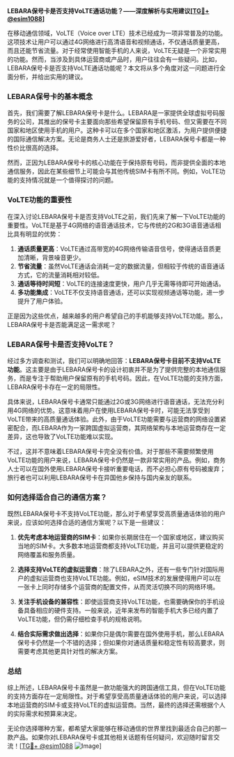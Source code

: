 **LEBARA保号卡是否支持VoLTE通话功能？——深度解析与实用建议[[TG💪+ @esim1088](https://t.me/s/esim1088)]**

在移动通信领域，VoLTE（Voice over LTE）技术已经成为一项非常普及的功能。这项技术让用户可以通过4G网络进行高清语音和视频通话，不仅通话质量更高，而且还能节省流量。对于经常使用智能手机的人来说，VoLTE无疑是一个非常实用的功能。然而，当涉及到具体运营商或产品时，用户往往会有一些疑问。比如，LEBARA保号卡是否支持VoLTE通话功能呢？本文将从多个角度对这一问题进行全面分析，并给出实用的建议。

### LEBARA保号卡的基本概念

首先，我们需要了解LEBARA保号卡是什么。LEBARA是一家提供全球虚拟号码服务的公司，其推出的保号卡主要面向那些希望保留原有手机号码、但又需要在不同国家和地区使用手机的用户。这种卡可以在多个国家和地区激活，为用户提供便捷的国际通信解决方案。无论是商务人士还是旅游爱好者，LEBARA保号卡都是一种性价比很高的选择。

然而，正因为LEBARA保号卡的核心功能在于保持原有号码，而非提供全面的本地通信服务，因此在某些细节上可能会与其他传统SIM卡有所不同。例如，VoLTE功能的支持情况就是一个值得探讨的问题。

### VoLTE功能的重要性

在深入讨论LEBARA保号卡是否支持VoLTE之前，我们先来了解一下VoLTE功能的重要性。VoLTE是基于4G网络的语音通话技术，它与传统的2G和3G语音通话相比具有明显的优势：

1. **通话质量更高**：VoLTE通过高带宽的4G网络传输语音信号，使得通话音质更加清晰，背景噪音更少。
2. **节省流量**：虽然VoLTE通话会消耗一定的数据流量，但相较于传统的语音通话方式，它的流量消耗相对较低。
3. **通话等待时间短**：VoLTE的连接速度更快，用户几乎无需等待即可开始通话。
4. **多功能集成**：VoLTE不仅支持语音通话，还可以实现视频通话等功能，进一步提升了用户体验。

正是因为这些优点，越来越多的用户希望自己的手机能够支持VoLTE功能。那么，LEBARA保号卡是否能满足这一需求呢？

### LEBARA保号卡是否支持VoLTE？

经过多方调查和测试，我们可以明确地回答：**LEBARA保号卡目前不支持VoLTE功能**。这主要是由于LEBARA保号卡的设计初衷并不是为了提供完整的本地通信服务，而是专注于帮助用户保留原有的手机号码。因此，在VoLTE功能的支持方面，LEBARA保号卡存在一定的局限性。

具体来说，LEBARA保号卡通常只能通过2G或3G网络进行语音通话，无法充分利用4G网络的优势。这意味着用户在使用LEBARA保号卡时，可能无法享受到VoLTE带来的高质量通话体验。此外，由于VoLTE功能需要与运营商的网络设置紧密配合，而LEBARA作为一家跨国虚拟运营商，其网络架构与本地运营商存在一定差异，这也导致了VoLTE功能难以实现。

不过，这并不意味着LEBARA保号卡完全没有价值。对于那些不需要频繁使用VoLTE功能的用户来说，LEBARA保号卡仍然是一款非常实用的产品。例如，商务人士可以在国外使用LEBARA保号卡接听重要电话，而不必担心原有号码被废弃；旅行者也可以利用LEBARA保号卡在异国他乡保持与国内亲友的联系。

### 如何选择适合自己的通信方案？

既然LEBARA保号卡不支持VoLTE功能，那么对于希望享受高质量通话体验的用户来说，应该如何选择合适的通信方案呢？以下是一些建议：

1. **优先考虑本地运营商的SIM卡**：如果你长期居住在一个国家或地区，建议购买当地的SIM卡。大多数本地运营商都支持VoLTE功能，并且可以提供更稳定的网络覆盖和服务质量。
   
2. **选择支持VoLTE的虚拟运营商**：除了LEBARA之外，还有一些专门针对国际用户的虚拟运营商也支持VoLTE功能。例如，eSIM技术的发展使得用户可以在一张卡上同时存储多个运营商的配置文件，从而灵活切换不同的网络环境。

3. **关注手机设备的兼容性**：即使运营商支持VoLTE功能，也需要确保你的手机设备具备相应的硬件支持。一般来说，近年来发布的智能手机大多已经内置了VoLTE功能，但仍需仔细检查手机的规格说明。

4. **结合实际需求做出选择**：如果你只是偶尔需要在国外使用手机，那么LEBARA保号卡仍然是一个不错的选择；但如果你对通话质量和稳定性有较高要求，则需要考虑其他更具针对性的解决方案。

### 总结

综上所述，LEBARA保号卡虽然是一款功能强大的跨国通信工具，但在VoLTE功能的支持方面存在一定局限性。对于希望享受高质量通话体验的用户来说，可以选择本地运营商的SIM卡或支持VoLTE的虚拟运营商。当然，最终的选择还需根据个人的实际需求和预算来决定。

无论你选择哪种方案，都希望大家能够在移动通信的世界里找到最适合自己的那一款产品。如果你对LEBARA保号卡或其他相关话题有任何疑问，欢迎随时留言交流！[[TG💪+ @esim1088](https://t.me/s/esim1088) ![Image](https://i.postimg.cc/4NQfJmqS/Snipaste-2025-05-13-00-14-12.png)]